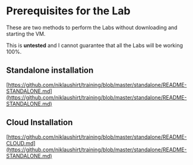 
# Prerequisites for the Lab

These are two methods to perform the Labs without downloading and starting the VM.

This is **untested** and I cannot guarantee that all the Labs will be working 100%.


## Standalone installation

[https://github.com/niklaushirt/training/blob/master/standalone/README-STANDALONE.md](https://github.com/niklaushirt/training/blob/master/standalone/README-STANDALONE.md)

## Cloud Installation


[https://github.com/niklaushirt/training/blob/master/standalone/README-CLOUD.md](https://github.com/niklaushirt/training/blob/master/standalone/README-STANDALONE.md)